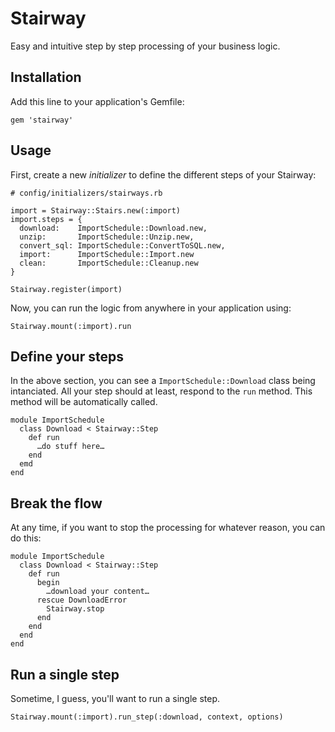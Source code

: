 # Stairway
Easy and intuitive step by step processing of your business logic.

## Installation

Add this line to your application's Gemfile:

```
gem 'stairway'
```

## Usage

First, create a new *initializer* to define the different steps of your Stairway:

```
# config/initializers/stairways.rb

import = Stairway::Stairs.new(:import)
import.steps = {
  download:    ImportSchedule::Download.new,
  unzip:       ImportSchedule::Unzip.new,
  convert_sql: ImportSchedule::ConvertToSQL.new,
  import:      ImportSchedule::Import.new
  clean:       ImportSchedule::Cleanup.new
}

Stairway.register(import)
```

Now, you can run the logic from anywhere in your application using:

```
Stairway.mount(:import).run
```

## Define your steps

In the above section, you can see a `ImportSchedule::Download` class being intanciated. All your step should at least, respond to the `run` method. This method will be automatically called.

```
module ImportSchedule
  class Download < Stairway::Step
    def run
      …do stuff here…		
    end
  emd
end
```

## Break the flow

At any time, if you want to stop the processing for whatever reason, you can do this:

```
module ImportSchedule
  class Download < Stairway::Step
    def run
      begin
        …download your content…
      rescue DownloadError	
        Stairway.stop
      end
    end
  end
end
```

## Run a single step

Sometime, I guess, you'll want to run a single step.

```
Stairway.mount(:import).run_step(:download, context, options)
```
